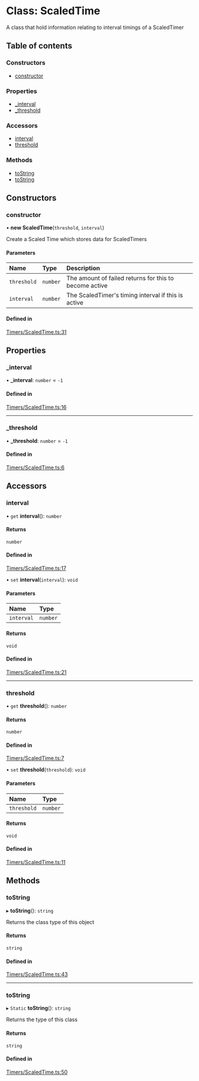 # Class: ScaledTime

A class that hold information relating to interval timings of a ScaledTimer

## Table of contents

### Constructors

- [constructor](../wiki/ScaledTime#constructor)

### Properties

- [\_interval](../wiki/ScaledTime#_interval)
- [\_threshold](../wiki/ScaledTime#_threshold)

### Accessors

- [interval](../wiki/ScaledTime#interval)
- [threshold](../wiki/ScaledTime#threshold)

### Methods

- [toString](../wiki/ScaledTime#tostring)
- [toString](../wiki/ScaledTime#tostring)

## Constructors

### constructor

• **new ScaledTime**(`threshold`, `interval`)

Create a Scaled Time which stores data for ScaledTimers

#### Parameters

| Name | Type | Description |
| :------ | :------ | :------ |
| `threshold` | `number` | The amount of failed returns for this to become active |
| `interval` | `number` | The ScaledTimer's timing interval if this is active |

#### Defined in

[Timers/ScaledTime.ts:31](https://github.com/JFenlonWork/MooD-Custom-CodeBase-Babel-Ts/blob/028c608/Code/src/Timers/ScaledTime.ts#L31)

## Properties

### \_interval

• **\_interval**: `number` = `-1`

#### Defined in

[Timers/ScaledTime.ts:16](https://github.com/JFenlonWork/MooD-Custom-CodeBase-Babel-Ts/blob/028c608/Code/src/Timers/ScaledTime.ts#L16)

___

### \_threshold

• **\_threshold**: `number` = `-1`

#### Defined in

[Timers/ScaledTime.ts:6](https://github.com/JFenlonWork/MooD-Custom-CodeBase-Babel-Ts/blob/028c608/Code/src/Timers/ScaledTime.ts#L6)

## Accessors

### interval

• `get` **interval**(): `number`

#### Returns

`number`

#### Defined in

[Timers/ScaledTime.ts:17](https://github.com/JFenlonWork/MooD-Custom-CodeBase-Babel-Ts/blob/028c608/Code/src/Timers/ScaledTime.ts#L17)

• `set` **interval**(`interval`): `void`

#### Parameters

| Name | Type |
| :------ | :------ |
| `interval` | `number` |

#### Returns

`void`

#### Defined in

[Timers/ScaledTime.ts:21](https://github.com/JFenlonWork/MooD-Custom-CodeBase-Babel-Ts/blob/028c608/Code/src/Timers/ScaledTime.ts#L21)

___

### threshold

• `get` **threshold**(): `number`

#### Returns

`number`

#### Defined in

[Timers/ScaledTime.ts:7](https://github.com/JFenlonWork/MooD-Custom-CodeBase-Babel-Ts/blob/028c608/Code/src/Timers/ScaledTime.ts#L7)

• `set` **threshold**(`threshold`): `void`

#### Parameters

| Name | Type |
| :------ | :------ |
| `threshold` | `number` |

#### Returns

`void`

#### Defined in

[Timers/ScaledTime.ts:11](https://github.com/JFenlonWork/MooD-Custom-CodeBase-Babel-Ts/blob/028c608/Code/src/Timers/ScaledTime.ts#L11)

## Methods

### toString

▸ **toString**(): `string`

Returns the class type of this object

#### Returns

`string`

#### Defined in

[Timers/ScaledTime.ts:43](https://github.com/JFenlonWork/MooD-Custom-CodeBase-Babel-Ts/blob/028c608/Code/src/Timers/ScaledTime.ts#L43)

___

### toString

▸ `Static` **toString**(): `string`

Returns the type of this class

#### Returns

`string`

#### Defined in

[Timers/ScaledTime.ts:50](https://github.com/JFenlonWork/MooD-Custom-CodeBase-Babel-Ts/blob/028c608/Code/src/Timers/ScaledTime.ts#L50)
